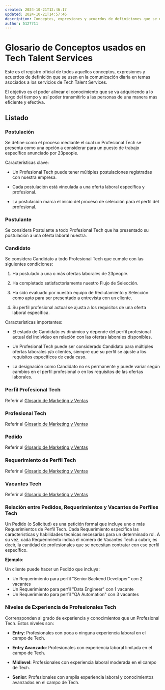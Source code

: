 ```yaml
---
created: 2024-10-21T12:46:17
updated: 2024-10-21T14:57:46
description: Conceptos, expresiones y acuerdos de definiciones que se usan en la comunicación diaria en temas asociados a los servicios de IT Talent Services.
author: 5127711
---
```


# Glosario de Conceptos usados en Tech Talent Services

Este es el registro oficial de todos aquellos conceptos, expresiones y
acuerdos de definición que se usen en la comunicación diaria en temas
asociados a los servicios de Tech Talent Services.

El objetivo es el poder alinear el conocimiento que se va adquiriendo a lo
largo del tiempo y así poder transmitirlo a las personas de una manera más
eficiente y efectiva.

## Listado

### Postulación

Se define como el proceso mediante el cual un Profesional Tech se presenta como
una opción a considerar para un puesto de trabajo específico anunciado por
23people.

Características clave:

* Un Profesional Tech puede tener múltiples postulaciones registradas con nuestra empresa.

* Cada postulación está vinculada a una oferta laboral específica y profesional.

* La postulación marca el inicio del proceso de selección para el perfil del profesional.

### Postulante

Se considera Postulante a todo Profesional Tech que ha presentado su postulación a una oferta laboral nuestra.

### Candidato

Se considera Candidato a todo Profesional Tech que cumple con las siguientes
condiciones:

  1. Ha postulado a una o más ofertas laborales de 23people.

  2. Ha completado satisfactoriamente nuestro Flujo de Selección.

  3. Ha sido evaluado por nuestro equipo de Reclutamiento y Selección como apto para ser presentado a entrevista con un cliente.

  4. Su perfil profesional actual se ajusta a los requisitos de una oferta laboral específica.

Características importantes:

* El estado de Candidato es dinámico y depende del perfil profesional actual del individuo en relación con las ofertas laborales disponibles.

* Un Profesional Tech puede ser considerado Candidato para múltiples ofertas laborales y/o clientes, siempre que su perfil se ajuste a los requisitos específicos de cada caso.

* La designación como Candidato no es permanente y puede variar según cambios en el perfil profesional o en los requisitos de las ofertas laborales.

### Perfil Profesional Tech

Referir al [Glosario de Marketing y Ventas](/departments/marketing/glosario/#perfil-profesional-ti)

### Profesional Tech

Referir al [Glosario de Marketing y Ventas](/departments/marketing/glosario/#profesional-ti)

### Pedido

Referir al [Glosario de Marketing y Ventas](/departments/marketing/glosario/#pedido-it-talent)

### Requerimiento de Perfil Tech

Referir al [Glosario de Marketing y Ventas](/departments/marketing/glosario/#requerimiento-de-perfil-ti-it-talent)

### Vacantes Tech

Referir al [Glosario de Marketing y Ventas](/departments/marketing/glosario/#vacantes-ti-it-talent)

### Relación entre Pedidos, Requerimientos y Vacantes de Perfiles Tech

Un Pedido (o Solicitud) es una petición formal que incluye uno o más Requerimientos de Perfil Tech. Cada Requerimiento especifica las características y habilidades técnicas necesarias para un determinado rol. A su vez, cada Requerimiento indica el número de Vacantes Tech a cubrir, es decir, la cantidad de profesionales que se necesitan contratar con ese perfil específico.

**Ejemplo**:

Un cliente puede hacer un Pedido que incluya:

* Un Requerimiento para perfil "Senior Backend Developer" con 2 vacantes
* Un Requerimiento para perfil "Data Engineer" con 1 vacante
* Un Requerimiento para perfil "QA Automation" con 3 vacantes

### Niveles de Experiencia de Profesionales Tech

Corrensponden al grado de experiencia y conocimientos que un Profesional Tech. Estos niveles son:

* **Entry**: Profesionales con poca o ninguna experiencia laboral en el campo de Tech.

* **Entry Avanzado**: Profesionales con experiencia laboral limitada en el campo de Tech.

* **Midlevel**: Profesionales con experiencia laboral moderada en el campo de Tech.

* **Senior**: Profesionales con amplia experiencia laboral y conocimientos avanzados en el campo de Tech.
